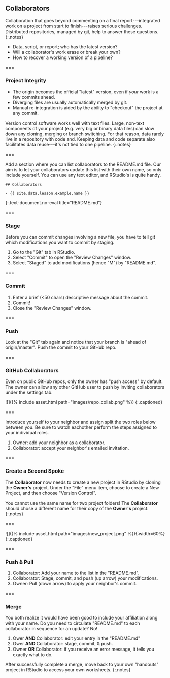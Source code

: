 ---
---

## Collaborators

Collaboration that goes beyond commenting on a final report---integrated work on
a project from start to finish---raises serious challenges. Distributed
repositories, managed by git, help to answer these questions.
{:.notes}

- Data, script, or report; who has the latest version?
- Will a collaborator's work erase or break your own?
- How to recover a working version of a pipeline?


===

### Project Integrity

- The origin becomes the official "latest" version, even if *your* work is a
  few commits ahead.
- Diverging files are usually automatically merged by git.
- Manual re-integration is aided by the ability to "checkout" the project at any
  commit.

Version control software works well with text files. Large, non-text
components of your project (e.g. very big or binary data files) can slow down
any cloning, merging or branch switching. For that reason, data rarely live in a
repository with code and. Keeping data and code separate also facilitates data
reuse---it's not tied to one pipeline.
{:.notes}

===

Add a section where you can list collaborators to the README.md file. Our aim is
to let your collaborators update this list with their own name, so only include
yourself. You can use any text editor, and RStudio's is quite handy.

~~~
## Collaborators

- {{ site.data.lesson.example.name }}
~~~
{:.text-document.no-eval title="README.md"}


===

### Stage

Before you can commit changes involving a new file, you have to tell git which
modifications you want to commit by staging.

1. Go to the "Git" tab in RStudio.
1. Select "Commit" to open the "Review Changes" window.
1. Select "Staged" to add modifications (hence "M") by "README.md".

===

### Commit

1. Enter a brief (<50 chars) descriptive message about the commit.
1. Commit!
1. Close the "Review Changes" window.

===

### Push

Look at the "Git" tab again and notice that your branch is "ahead of
origin/master". Push the commit to your GitHub repo.

===

### GitHub Collaborators

Even on public GitHub repos, only the owner has "push access" by default. The
owner can allow any other GitHub user to push by inviting collaborators under
the settings tab.

![]({% include asset.html path="images/repo_collab.png" %})
{:.captioned}

===

Introduce yourself to your neighbor and assign split the two roles below between
you. Be sure to watch eachother perform the steps assigned to your individual
roles.

1. Owner: add your neighbor as a collaborator.
1. Collaborator: accept your neighbor's emailed invitation.

===

### Create a Second Spoke

The **Collaborator** now needs to create a new project in RStudio by cloning the
**Owner's** project. Under the "File" menu item, choose to create a New Project,
and then choose "Version Control".

You cannot use the same name for two project folders! The **Collaborator**
should chose a different name for their copy of the **Owner's** project.
{:.notes}

===

![]({% include asset.html path="images/new_project.png" %}){:width=60%}  
{:.captioned}

===

### Push & Pull

1. Collaborator: Add your name to the list in the "README.md".
1. Collaborator: Stage, commit, and push (up arrow) your modifications.
1. Owner: Pull (down arrow) to apply your neighbor's commit.

===

### Merge

You both realize it would have been good to include your affiliation along with
your name. Do you need to circulate "README.md" to each collaborator in sequence
for an update? No!

1. Ower **AND** Collaborator: edit your entry in the "README.md"
1. Ower **AND** Collaborator: stage, commit, & push.
1. Owner **OR** Collaborator: if you receive an error message, it tells you
exactly what to do.

After successfully complete a merge, move back to your own "handouts" project
in RStudio to access your own worksheets.
{:.notes}

